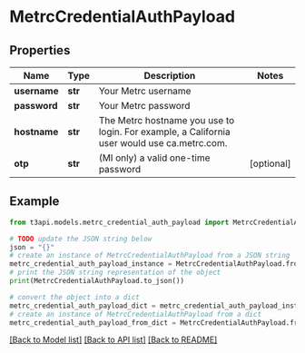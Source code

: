 # MetrcCredentialAuthPayload


## Properties

Name | Type | Description | Notes
------------ | ------------- | ------------- | -------------
**username** | **str** | Your Metrc username | 
**password** | **str** | Your Metrc password | 
**hostname** | **str** | The Metrc hostname you use to login. For example, a California user would use ca.metrc.com. | 
**otp** | **str** | (MI only) a valid one-time password | [optional] 

## Example

```python
from t3api.models.metrc_credential_auth_payload import MetrcCredentialAuthPayload

# TODO update the JSON string below
json = "{}"
# create an instance of MetrcCredentialAuthPayload from a JSON string
metrc_credential_auth_payload_instance = MetrcCredentialAuthPayload.from_json(json)
# print the JSON string representation of the object
print(MetrcCredentialAuthPayload.to_json())

# convert the object into a dict
metrc_credential_auth_payload_dict = metrc_credential_auth_payload_instance.to_dict()
# create an instance of MetrcCredentialAuthPayload from a dict
metrc_credential_auth_payload_from_dict = MetrcCredentialAuthPayload.from_dict(metrc_credential_auth_payload_dict)
```
[[Back to Model list]](../README.md#documentation-for-models) [[Back to API list]](../README.md#documentation-for-api-endpoints) [[Back to README]](../README.md)


